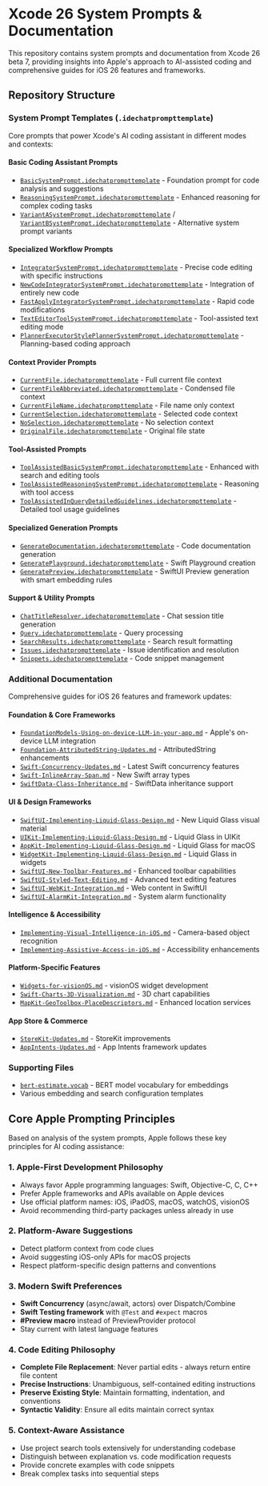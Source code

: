 # Xcode 26 System Prompts & Documentation

This repository contains system prompts and documentation from Xcode 26 beta 7, providing insights into Apple's approach to AI-assisted coding and comprehensive guides for iOS 26 features and frameworks.

## Repository Structure

### System Prompt Templates (`.idechatprompttemplate`)
Core prompts that power Xcode's AI coding assistant in different modes and contexts:

#### **Basic Coding Assistant Prompts**
- [`BasicSystemPrompt.idechatprompttemplate`](./BasicSystemPrompt.idechatprompttemplate) - Foundation prompt for code analysis and suggestions
- [`ReasoningSystemPrompt.idechatprompttemplate`](./ReasoningSystemPrompt.idechatprompttemplate) - Enhanced reasoning for complex coding tasks
- [`VariantASystemPrompt.idechatprompttemplate`](./VariantASystemPrompt.idechatprompttemplate) / [`VariantBSystemPrompt.idechatprompttemplate`](./VariantBSystemPrompt.idechatprompttemplate) - Alternative system prompt variants

#### **Specialized Workflow Prompts**
- [`IntegratorSystemPrompt.idechatprompttemplate`](./IntegratorSystemPrompt.idechatprompttemplate) - Precise code editing with specific instructions
- [`NewCodeIntegratorSystemPrompt.idechatprompttemplate`](./NewCodeIntegratorSystemPrompt.idechatprompttemplate) - Integration of entirely new code
- [`FastApplyIntegratorSystemPrompt.idechatprompttemplate`](./FastApplyIntegratorSystemPrompt.idechatprompttemplate) - Rapid code modifications
- [`TextEditorToolSystemPrompt.idechatprompttemplate`](./TextEditorToolSystemPrompt.idechatprompttemplate) - Tool-assisted text editing mode
- [`PlannerExecutorStylePlannerSystemPrompt.idechatprompttemplate`](./PlannerExecutorStylePlannerSystemPrompt.idechatprompttemplate) - Planning-based coding approach

#### **Context Provider Prompts**
- [`CurrentFile.idechatprompttemplate`](./CurrentFile.idechatprompttemplate) - Full current file context
- [`CurrentFileAbbreviated.idechatprompttemplate`](./CurrentFileAbbreviated.idechatprompttemplate) - Condensed file context
- [`CurrentFileName.idechatprompttemplate`](./CurrentFileName.idechatprompttemplate) - File name only context
- [`CurrentSelection.idechatprompttemplate`](./CurrentSelection.idechatprompttemplate) - Selected code context
- [`NoSelection.idechatprompttemplate`](./NoSelection.idechatprompttemplate) - No selection context
- [`OriginalFile.idechatprompttemplate`](./OriginalFile.idechatprompttemplate) - Original file state

#### **Tool-Assisted Prompts**
- [`ToolAssistedBasicSystemPrompt.idechatprompttemplate`](./ToolAssistedBasicSystemPrompt.idechatprompttemplate) - Enhanced with search and editing tools
- [`ToolAssistedReasoningSystemPrompt.idechatprompttemplate`](./ToolAssistedReasoningSystemPrompt.idechatprompttemplate) - Reasoning with tool access
- [`ToolAssistedInQueryDetailedGuidelines.idechatprompttemplate`](./ToolAssistedInQueryDetailedGuidelines.idechatprompttemplate) - Detailed tool usage guidelines

#### **Specialized Generation Prompts**
- [`GenerateDocumentation.idechatprompttemplate`](./GenerateDocumentation.idechatprompttemplate) - Code documentation generation
- [`GeneratePlayground.idechatprompttemplate`](./GeneratePlayground.idechatprompttemplate) - Swift Playground creation
- [`GeneratePreview.idechatprompttemplate`](./GeneratePreview.idechatprompttemplate) - SwiftUI Preview generation with smart embedding rules

#### **Support & Utility Prompts**
- [`ChatTitleResolver.idechatprompttemplate`](./ChatTitleResolver.idechatprompttemplate) - Chat session title generation
- [`Query.idechatprompttemplate`](./Query.idechatprompttemplate) - Query processing
- [`SearchResults.idechatprompttemplate`](./SearchResults.idechatprompttemplate) - Search result formatting
- [`Issues.idechatprompttemplate`](./Issues.idechatprompttemplate) - Issue identification and resolution
- [`Snippets.idechatprompttemplate`](./Snippets.idechatprompttemplate) - Code snippet management

### Additional Documentation
Comprehensive guides for iOS 26 features and framework updates:

#### **Foundation & Core Frameworks**
- [`FoundationModels-Using-on-device-LLM-in-your-app.md`](./AdditionalDocumentation/FoundationModels-Using-on-device-LLM-in-your-app.md) - Apple's on-device LLM integration
- [`Foundation-AttributedString-Updates.md`](./AdditionalDocumentation/Foundation-AttributedString-Updates.md) - AttributedString enhancements
- [`Swift-Concurrency-Updates.md`](./AdditionalDocumentation/Swift-Concurrency-Updates.md) - Latest Swift concurrency features
- [`Swift-InlineArray-Span.md`](./AdditionalDocumentation/Swift-InlineArray-Span.md) - New Swift array types
- [`SwiftData-Class-Inheritance.md`](./AdditionalDocumentation/SwiftData-Class-Inheritance.md) - SwiftData inheritance support

#### **UI & Design Frameworks**
- [`SwiftUI-Implementing-Liquid-Glass-Design.md`](./AdditionalDocumentation/SwiftUI-Implementing-Liquid-Glass-Design.md) - New Liquid Glass visual material
- [`UIKit-Implementing-Liquid-Glass-Design.md`](./AdditionalDocumentation/UIKit-Implementing-Liquid-Glass-Design.md) - Liquid Glass in UIKit
- [`AppKit-Implementing-Liquid-Glass-Design.md`](./AdditionalDocumentation/AppKit-Implementing-Liquid-Glass-Design.md) - Liquid Glass for macOS
- [`WidgetKit-Implementing-Liquid-Glass-Design.md`](./AdditionalDocumentation/WidgetKit-Implementing-Liquid-Glass-Design.md) - Liquid Glass in widgets
- [`SwiftUI-New-Toolbar-Features.md`](./AdditionalDocumentation/SwiftUI-New-Toolbar-Features.md) - Enhanced toolbar capabilities
- [`SwiftUI-Styled-Text-Editing.md`](./AdditionalDocumentation/SwiftUI-Styled-Text-Editing.md) - Advanced text editing features
- [`SwiftUI-WebKit-Integration.md`](./AdditionalDocumentation/SwiftUI-WebKit-Integration.md) - Web content in SwiftUI
- [`SwiftUI-AlarmKit-Integration.md`](./AdditionalDocumentation/SwiftUI-AlarmKit-Integration.md) - System alarm functionality

#### **Intelligence & Accessibility**
- [`Implementing-Visual-Intelligence-in-iOS.md`](./AdditionalDocumentation/Implementing-Visual-Intelligence-in-iOS.md) - Camera-based object recognition
- [`Implementing-Assistive-Access-in-iOS.md`](./AdditionalDocumentation/Implementing-Assistive-Access-in-iOS.md) - Accessibility enhancements

#### **Platform-Specific Features**
- [`Widgets-for-visionOS.md`](./AdditionalDocumentation/Widgets-for-visionOS.md) - visionOS widget development
- [`Swift-Charts-3D-Visualization.md`](./AdditionalDocumentation/Swift-Charts-3D-Visualization.md) - 3D chart capabilities
- [`MapKit-GeoToolbox-PlaceDescriptors.md`](./AdditionalDocumentation/MapKit-GeoToolbox-PlaceDescriptors.md) - Enhanced location services

#### **App Store & Commerce**
- [`StoreKit-Updates.md`](./AdditionalDocumentation/StoreKit-Updates.md) - StoreKit improvements
- [`AppIntents-Updates.md`](./AdditionalDocumentation/AppIntents-Updates.md) - App Intents framework updates

### Supporting Files
- [`bert-estimate.vocab`](./bert-estimate.vocab) - BERT model vocabulary for embeddings
- Various embedding and search configuration templates

## Core Apple Prompting Principles

Based on analysis of the system prompts, Apple follows these key principles for AI coding assistance:

### **1. Apple-First Development Philosophy**
- Always favor Apple programming languages: Swift, Objective-C, C, C++
- Prefer Apple frameworks and APIs available on Apple devices
- Use official platform names: iOS, iPadOS, macOS, watchOS, visionOS
- Avoid recommending third-party packages unless already in use

### **2. Platform-Aware Suggestions**
- Detect platform context from code clues
- Avoid suggesting iOS-only APIs for macOS projects
- Respect platform-specific design patterns and conventions

### **3. Modern Swift Preferences**
- **Swift Concurrency** (async/await, actors) over Dispatch/Combine
- **Swift Testing framework** with `@Test` and `#expect` macros
- **#Preview macro** instead of PreviewProvider protocol
- Stay current with latest language features

### **4. Code Editing Philosophy**
- **Complete File Replacement**: Never partial edits - always return entire file content
- **Precise Instructions**: Unambiguous, self-contained editing instructions
- **Preserve Existing Style**: Maintain formatting, indentation, and conventions
- **Syntactic Validity**: Ensure all edits maintain correct syntax

### **5. Context-Aware Assistance**
- Use project search tools extensively for understanding codebase
- Distinguish between explanation vs. code modification requests
- Provide concrete examples with code snippets
- Break complex tasks into sequential steps
